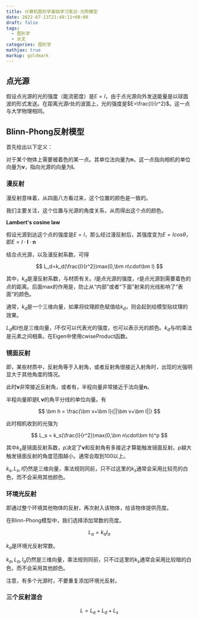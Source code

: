 ```yaml
---
title: 计算机图形学基础学习笔记-光照模型
date: 2022-07-13T21:49:11+08:00
draft: false
tags:
  - 图形学
  - 水文
categories: 图形学
mathjax: true
markup: goldmark
---
```


## 点光源

假设点光源的光的强度（能流密度）是$E=I$，由于点光源向外发送能量是以球面波的形式发送。在距离光源$r$处的波面上，光的强度是$E=\frac{I}{r^2}$。这一点与大学物理相同。

## Blinn-Phong反射模型

首先给出以下定义：

对于某个物体上需要被着色的某一点。其单位法向量为$\bm n$，这一点指向相机的单位向量为$\bm v$，指向光源的向量为$\bm l$。

### 漫反射

漫反射意味着，从四面八方看过来，这个位置的颜色是一致的。

我们主要关注，这个位置与光源的角度关系，从而得出这个点的颜色。

**Lambert's cosine law**

假设光源到达这个点的强度是$E=I$，那么经过漫反射后，其强度变为$E=Icos\theta$，即$E=I\cdot\bm l\cdot\bm n$

结合点光源，以及漫反射系数，可得

$$
L_d=k_d(\frac{I}{r^2})max(0,\bm n\cdot\bm l)
$$

其中，$k_d$是漫反射系数，与材质有关。$I$是点光源的强度，$r$是点光源到需要着色的点的距离。后面max的作用是，防止从“内部”或者“下面”射来的光线影响了“表面”的颜色。

通常，$k_d$是一个三维向量，如果将纹理颜色赋值给$k_d$，则会起到给模型贴纹理的效果。

$L_d$和$I$也是三维向量，$I$不仅可以代表光的强度，也可以表示光的颜色。$k_d$与$I$的乘法是元素之间相乘。在Eigen中使用cwiseProduct函数。

### 镜面反射

即，某些材质中，反射角等于入射角，或者反射角很接近入射角时，出现的光强明显大于其他角度的情况。

此时$\bm v$非常接近反射角，或者有，半程向量非常接近于法向量$\bm n$。

半程向量即是$\bm l,\bm v$的角平分线的单位向量。有

$$
\bm h = \frac{\bm v+\bm l}{||\bm v+\bm l||}
$$

此时相机收到的光强为

$$
L_s = k_s(\frac{I}{r^2})max(0,\bm n\cdot\bm h)^p
$$

其中$k_s$是镜面反射系数，$p$决定了$\bm v$和反射角有多接近才算能触发镜面反射。$p$越大触发镜面反射的角度范围越小。通常会取到$100$以上。

$k_s,L_s,I$仍然是三维向量，乘法规则同前，只不过这里的$k_s$通常会采用比较亮的白色，而不会采用其他颜色。

### 环境光反射

即通过整个环境其他物体的反射，再次射入该物体，给该物体提供亮度。

在Blinn-Phong模型中，我们选择添加常数的亮度。

$$
L_a = k_aI_a
$$

$k_a$是环境光反射常数。

$k_a,L_a,I_a$仍然是三维向量，乘法规则同前，只不过这里的$k_s$通常会采用比较暗的白色，而不会采用其他颜色。

注意，有多个光源时，不要重复添加环境光反射。

### 三个反射混合

$$
L = L_a+L_d+L_s
$$



